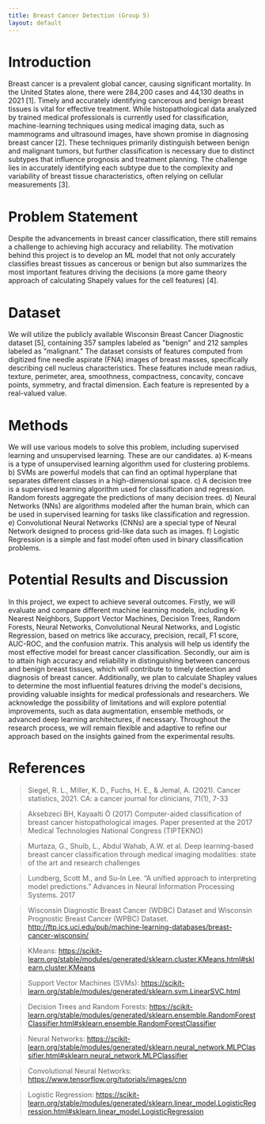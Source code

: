 ```yaml
---
title: Breast Cancer Detection (Group 5)
layout: default
---
```

# Introduction
Breast cancer is a prevalent global cancer, causing significant mortality. In the United States alone, there were 284,200 cases and 44,130 deaths in 2021 [1]. Timely and accurately identifying cancerous and benign breast tissues is vital for effective treatment. While histopathological data analyzed by trained medical professionals is currently used for classification, machine-learning techniques using medical imaging data, such as mammograms and ultrasound images, have shown promise in diagnosing breast cancer [2]. These techniques primarily distinguish between benign and malignant tumors, but further classification is necessary due to distinct subtypes that influence prognosis and treatment planning. The challenge lies in accurately identifying each subtype due to the complexity and variability of breast tissue characteristics, often relying on cellular measurements [3].

# Problem Statement
Despite the advancements in breast cancer classification, there still remains a challenge to achieving high accuracy and reliability. The motivation behind this project is to develop an ML model that not only accurately classifies breast tissues as cancerous or benign but also summarizes the most important features driving the decisions (a more game theory approach of calculating Shapely values for the cell features) [4]. 

# Dataset

We will utilize the publicly available Wisconsin Breast Cancer Diagnostic dataset [5], containing 357 samples labeled as "benign" and 212 samples labeled as "malignant." The dataset consists of features computed from digitized fine needle aspirate (FNA) images of breast masses, specifically describing cell nucleus characteristics. These features include mean radius, texture, perimeter, area, smoothness, compactness, concavity, concave points, symmetry, and fractal dimension. Each feature is represented by a real-valued value.


# Methods
We will use various models to solve this problem, including supervised learning and unsupervised learning. These are our candidates. 
a) K-means is a type of unsupervised learning algorithm used for clustering problems.
b) SVMs are powerful models that can find an optimal hyperplane that separates different classes in a high-dimensional space.
c) A decision tree is a supervised learning algorithm used for classification and regression. Random forests aggregate the predictions of many decision trees.
d) Neural Networks (NNs) are algorithms modeled after the human brain, which can be used in supervised learning for tasks like classification and regression. 
e) Convolutional Neural Networks (CNNs) are a special type of Neural Network designed to process grid-like data such as images.
f) Logistic Regression is a simple and fast model often used in binary classification problems.

# Potential Results and Discussion
In this project, we expect to achieve several outcomes. Firstly, we will evaluate and compare different machine learning models, including K-Nearest Neighbors, Support Vector Machines, Decision Trees, Random Forests, Neural Networks, Convolutional Neural Networks, and Logistic Regression, based on metrics like accuracy, precision, recall, F1 score, AUC-ROC, and the confusion matrix. This analysis will help us identify the most effective model for breast cancer classification. Secondly, our aim is to attain high accuracy and reliability in distinguishing between cancerous and benign breast tissues, which will contribute to timely detection and diagnosis of breast cancer. Additionally, we plan to calculate Shapley values to determine the most influential features driving the model's decisions, providing valuable insights for medical professionals and researchers. We acknowledge the possibility of limitations and will explore potential improvements, such as data augmentation, ensemble methods, or advanced deep learning architectures, if necessary. Throughout the research process, we will remain flexible and adaptive to refine our approach based on the insights gained from the experimental results.

# References

> Siegel, R. L., Miller, K. D., Fuchs, H. E., & Jemal, A. (2021). Cancer statistics, 2021. CA: a cancer journal for clinicians, 71(1), 7-33

> Aksebzeci BH, Kayaalti Ö (2017) Computer-aided classification of breast cancer histopathological images. Paper presented at the 2017 Medical Technologies National Congress (TIPTEKNO)

> Murtaza, G., Shuib, L., Abdul Wahab, A.W. et al. Deep learning-based breast cancer classification through medical imaging modalities: state of the art and research challenges

> Lundberg, Scott M., and Su-In Lee. “A unified approach to interpreting model predictions.” Advances in Neural Information Processing Systems. 2017

> Wisconsin Diagnostic Breast Cancer (WDBC) Dataset and Wisconsin Prognostic Breast Cancer (WPBC) Dataset.
http://ftp.ics.uci.edu/pub/machine-learning-databases/breast-cancer-wisconsin/

> KMeans: https://scikit-learn.org/stable/modules/generated/sklearn.cluster.KMeans.html#sklearn.cluster.KMeans

> Support Vector Machines (SVMs): https://scikit-learn.org/stable/modules/generated/sklearn.svm.LinearSVC.html

> Decision Trees and Random Forests: https://scikit-learn.org/stable/modules/generated/sklearn.ensemble.RandomForestClassifier.html#sklearn.ensemble.RandomForestClassifier

> Neural Networks: https://scikit-learn.org/stable/modules/generated/sklearn.neural_network.MLPClassifier.html#sklearn.neural_network.MLPClassifier

> Convolutional Neural Networks: https://www.tensorflow.org/tutorials/images/cnn

> Logistic Regression: https://scikit-learn.org/stable/modules/generated/sklearn.linear_model.LogisticRegression.html#sklearn.linear_model.LogisticRegression

